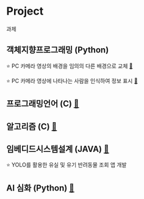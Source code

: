 # Project
과제

## 객체지향프로그래밍 (Python)
⭐ PC 카메라 영상의 배경을 임의의 다른 배경으로 교체 [🔗](https://github.com/thstnwl/Project/tree/main/%EA%B0%9D%EC%B2%B4%EC%A7%80%ED%96%A5%ED%94%84%EB%A1%9C%EA%B7%B8%EB%9E%98%EB%B0%8D/backgroundRemoval) 

⭐ PC 카메라 영상에 나타나는 사람을 인식하여 정보 표시 [🔗](https://github.com/thstnwl/Project/tree/main/%EA%B0%9D%EC%B2%B4%EC%A7%80%ED%96%A5%ED%94%84%EB%A1%9C%EA%B7%B8%EB%9E%98%EB%B0%8D/OpenCV-Face-Recognition)


## 프로그래밍언어 (C) [🔗](https://github.com/thstnwl/Project/tree/main/%ED%94%84%EB%A1%9C%EA%B7%B8%EB%9E%98%EB%B0%8D%EC%96%B8%EC%96%B4)


## 알고리즘 (C) [🔗](https://github.com/thstnwl/Project/tree/main/%EC%95%8C%EA%B3%A0%EB%A6%AC%EC%A6%98)


## 임베디드시스템설계 (JAVA) [🔗](https://github.com/thstnwl/Project/tree/main/%EC%95%8C%EA%B3%A0%EB%A6%AC%EC%A6%98)
⭐ YOLO를 활용한 유실 및 유기 반려동물 조회 앱 개발


## AI 심화  (Python) [🔗](https://github.com/thstnwl/Project/tree/main/%EC%95%8C%EA%B3%A0%EB%A6%AC%EC%A6%98)

